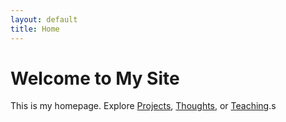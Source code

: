 ```yaml
---
layout: default
title: Home
---
```


# Welcome to My Site

This is my homepage. Explore [Projects](/projects), [Thoughts](/thoughts), or [Teaching](/teaching).s